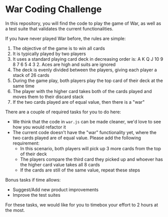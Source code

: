 # War Coding Challenge

In this repository, you will find the code to play the game of War, as well as a test suite that validates the current functionalities. 

If you have never played War before, the rules are simple:

1. The objective of the game is to win all cards
2. It is typically played by two players
3. It uses a standard playing card deck in decreasing order is: A K Q J 10 9 8 7 6 5 4 3 2. Aces are high and suits are ignored
4. The deck is evenly divided between the players, giving each player a stack of 26 cards
5. During the game play, both players play the top card of their deck at the same time
6. The player with the higher card takes both of the cards played and moves them to their discard stack
7. If the two cards played are of equal value, then there is a "war"

There are a couple of required tasks for you to do here:

* We think that the code in `war.js` can be made cleaner, we'd love to see how you would refactor it
* The current code doesn't have the "war" functionality yet, where the two cards played are of equal value. Please add the following requirement: 
  - In this scenario, both players will pick up 3 more cards from the top of their deck 
  - The players compare the third card they picked up and whoever has the higher card value takes all 8 cards
  - If the cards are still of the same value, repeat these steps

Bonus tasks if time allows:

* Suggest/Add new product improvements
* Improve the test suites

For these tasks, we would like for you to timebox your effort to 2 hours at the most.
